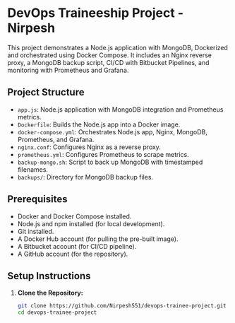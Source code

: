 # DevOps Traineeship Project - Nirpesh

This project demonstrates a Node.js application with MongoDB, Dockerized and orchestrated using Docker Compose. It includes an Nginx reverse proxy, a MongoDB backup script, CI/CD with Bitbucket Pipelines, and monitoring with Prometheus and Grafana.

## Project Structure
- `app.js`: Node.js application with MongoDB integration and Prometheus metrics.
- `Dockerfile`: Builds the Node.js app into a Docker image.
- `docker-compose.yml`: Orchestrates Node.js app, Nginx, MongoDB, Prometheus, and Grafana.
- `nginx.conf`: Configures Nginx as a reverse proxy.
- `prometheus.yml`: Configures Prometheus to scrape metrics.
- `backup-mongo.sh`: Script to back up MongoDB with timestamped filenames.
- `backups/`: Directory for MongoDB backup files.

## Prerequisites
- Docker and Docker Compose installed.
- Node.js and npm installed (for local development).
- Git installed.
- A Docker Hub account (for pulling the pre-built image).
- A Bitbucket account (for CI/CD pipeline).
- A GitHub account (for the repository).

## Setup Instructions
1. **Clone the Repository:**
   ```bash
   git clone https://github.com/Nirpesh551/devops-trainee-project.git
   cd devops-trainee-project

